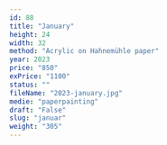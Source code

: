 ```yaml
---
id: 88
title: "January"
height: 24
width: 32
method: "Acrylic on Hahnemühle paper"
year: 2023
price: "850"
exPrice: "1100"
status: ""
fileName: "2023-january.jpg"
medie: "paperpainting"
draft: "False"
slug: "januar"
weight: "305"
---
```

